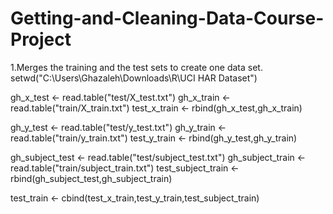 # Getting-and-Cleaning-Data-Course-Project

1.Merges the training and the test sets to create one data set.
setwd("C:\\Users\\Ghazaleh\\Downloads\\R\\UCI HAR Dataset")

gh_x_test <- read.table("test/X_test.txt")
gh_x_train <- read.table("train/X_train.txt")
test_x_train <- rbind(gh_x_test,gh_x_train)

gh_y_test <- read.table("test/y_test.txt")
gh_y_train <- read.table("train/y_train.txt")
test_y_train <- rbind(gh_y_test,gh_y_train)

gh_subject_test <- read.table("test/subject_test.txt")
gh_subject_train <- read.table("train/subject_train.txt")
test_subject_train <- rbind(gh_subject_test,gh_subject_train)

test_train <- cbind(test_x_train,test_y_train,test_subject_train)
